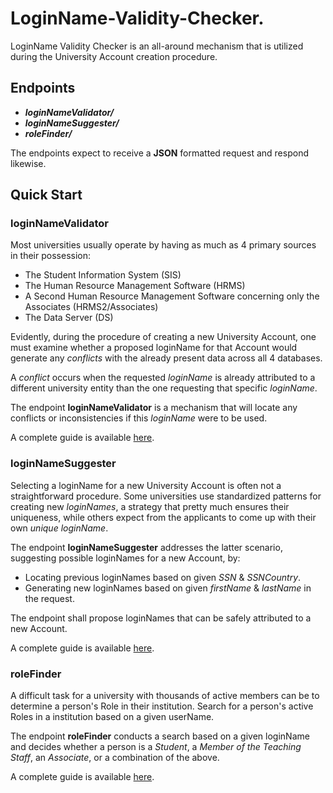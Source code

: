 # LoginName-Validity-Checker.
LoginName Validity Checker is an all-around mechanism that is utilized during the University Account creation procedure.

## Endpoints
* ***loginNameValidator/***    
* ***loginNameSuggester/***    
* ***roleFinder/*** 

The endpoints expect to receive a **JSON** formatted request and respond likewise.

## Quick Start
### loginNameValidator
Most universities usually operate by having as much as 4 primary sources in their possession:
* The Student Information System (SIS)
* The Human Resource Management Software (HRMS)
* A Second Human Resource Management Software concerning only the Associates (HRMS2/Associates)
* The Data Server (DS)

Evidently, during the procedure of creating a new University Account, one must examine whether a proposed loginName for that Account would generate any *conflicts* with the already present data across all 4 databases.  

A *conflict* occurs when the requested *loginName* is already attributed to a different university entity than the one requesting that specific *loginName*.   

The endpoint **loginNameValidator** is a mechanism that will locate any conflicts or inconsistencies if this *loginName* were to be used.  

A complete guide is available [here](https://github.com/KostasMparmparousis/LoginName-Validity-Checker/wiki/loginNameValidator).

### loginNameSuggester
Selecting a loginName for a new University Account is often not a straightforward procedure.
Some universities use standardized patterns for creating new *loginNames*, a strategy that pretty much ensures their uniqueness, while others expect from the applicants to come up with their own *unique loginName*.  

The endpoint **loginNameSuggester** addresses the latter scenario, suggesting possible loginNames for a new Account, by:
* Locating previous loginNames based on given *SSN* & *SSNCountry*.
* Generating new loginNames based on given *firstName* & *lastName* in the request.  

The endpoint shall propose loginNames that can be safely attributed to a new Account.  

A complete guide is available [here](https://github.com/KostasMparmparousis/LoginName-Validity-Checker/wiki/loginNameSuggester).

### roleFinder
A difficult task for a university with thousands of active members can be to determine a person's Role in their institution. 
Search for a person's active Roles in a institution based on a given userName.

The endpoint **roleFinder** conducts a search based on a given loginName and decides whether a person is a *Student*, a *Member of the Teaching Staff*, an *Associate*, or a combination of the above.

A complete guide is available [here](https://github.com/KostasMparmparousis/LoginName-Validity-Checker/wiki/roleFinder).